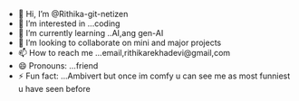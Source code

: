 - 👋 Hi, I’m @Rithika-git-netizen
- 👀 I’m interested in ...coding 
- 🌱 I’m currently learning ..AI,ang gen-AI
- 💞️ I’m looking to collaborate on mini and major projects
- 📫 How to reach me ...email,rithikarekhadevi@gmail,com
- 😄 Pronouns: ...friend
- ⚡ Fun fact: ...Ambivert but once im comfy u can see me as most funniest u have seen before

<!---
Rithika-git-netizen/Rithika-git-netizen is a ✨ special ✨ repository because its `README.md` (this file) appears on your GitHub profile.
You can click the Preview link to take a look at your changes.
--->
